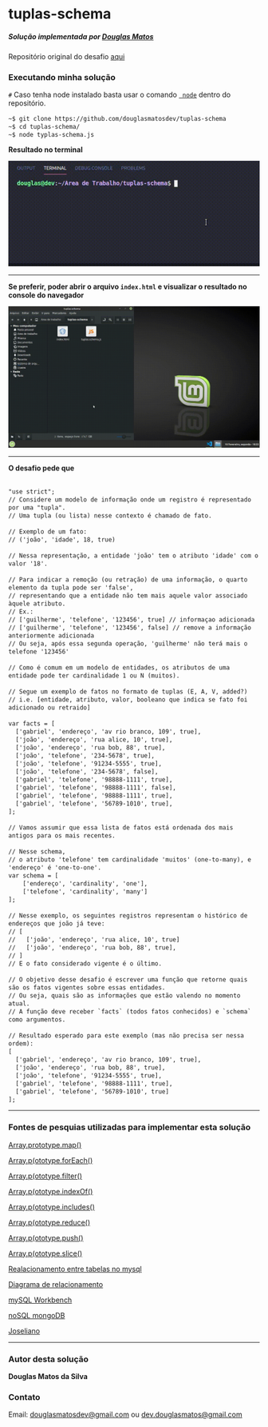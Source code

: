 # tuplas-schema


##### Solução implementada por [Douglas Matos](https://github.com/douglasmatosdev/)
Repositório original do desafio [aqui](https://gist.github.com/vlaux/7c7d9f7e763261e31fe46ed94bf15264)

### Executando minha solução
`#` Caso tenha node instalado basta usar o comando [``` node```](https://nodejs.org/en/) dentro do repositório.

```
~$ git clone https://github.com/douglasmatosdev/tuplas-schema
~$ cd tuplas-schema/
~$ node typlas-schema.js
```
**Resultado no terminal**

![](https://github.com/douglasmatosdev/tuplas-schema/blob/master/.gif/tuplas-schema-terminal.gif)

*****

**Se preferir, poder abrir o arquivo ```index.html``` e visualizar o resultado no console do navegador**

![](https://github.com/douglasmatosdev/tuplas-schema/blob/master/.gif/tuplas-schema-console.gif)

*****

**O desafio pede que**
```

"use strict";
// Considere um modelo de informação onde um registro é representado por uma "tupla".
// Uma tupla (ou lista) nesse contexto é chamado de fato.

// Exemplo de um fato:
// ('joão', 'idade', 18, true)

// Nessa representação, a entidade 'joão' tem o atributo 'idade' com o valor '18'.

// Para indicar a remoção (ou retração) de uma informação, o quarto elemento da tupla pode ser 'false',
// representando que a entidade não tem mais aquele valor associado àquele atributo.
// Ex.:
// ['guilherme', 'telefone', '123456', true] // informaçao adicionada
// ['guilherme', 'telefone', '123456', false] // remove a informação anteriormente adicionada
// Ou seja, após essa segunda operação, 'guilherme' não terá mais o telefone '123456'

// Como é comum em um modelo de entidades, os atributos de uma entidade pode ter cardinalidade 1 ou N (muitos).

// Segue um exemplo de fatos no formato de tuplas (E, A, V, added?)
// i.e. [entidade, atributo, valor, booleano que indica se fato foi adicionado ou retraido]

var facts = [
  ['gabriel', 'endereço', 'av rio branco, 109', true],
  ['joão', 'endereço', 'rua alice, 10', true],
  ['joão', 'endereço', 'rua bob, 88', true],
  ['joão', 'telefone', '234-5678', true],
  ['joão', 'telefone', '91234-5555', true],
  ['joão', 'telefone', '234-5678', false],
  ['gabriel', 'telefone', '98888-1111', true],
  ['gabriel', 'telefone', '98888-1111', false],
  ['gabriel', 'telefone', '98888-1111', true],
  ['gabriel', 'telefone', '56789-1010', true],
];

// Vamos assumir que essa lista de fatos está ordenada dos mais antigos para os mais recentes.

// Nesse schema,
// o atributo 'telefone' tem cardinalidade 'muitos' (one-to-many), e 'endereço' é 'one-to-one'.
var schema = [
    ['endereço', 'cardinality', 'one'],
    ['telefone', 'cardinality', 'many']
];

// Nesse exemplo, os seguintes registros representam o histórico de endereços que joão já teve:
// [
//   ['joão', 'endereço', 'rua alice, 10', true]
//   ['joão', 'endereço', 'rua bob, 88', true],
// ]
// E o fato considerado vigente é o último.

// O objetivo desse desafio é escrever uma função que retorne quais são os fatos vigentes sobre essas entidades.
// Ou seja, quais são as informações que estão valendo no momento atual.
// A função deve receber `facts` (todos fatos conhecidos) e `schema` como argumentos.

// Resultado esperado para este exemplo (mas não precisa ser nessa ordem):
[
  ['gabriel', 'endereço', 'av rio branco, 109', true],
  ['joão', 'endereço', 'rua bob, 88', true],
  ['joão', 'telefone', '91234-5555', true],
  ['gabriel', 'telefone', '98888-1111', true],
  ['gabriel', 'telefone', '56789-1010', true]
];

```

*****

### Fontes de pesquias utilizadas para implementar esta solução
[Array.prototype.map()](https://developer.mozilla.org/pt-BR/docs/Web/JavaScript/Reference/Global_Objects/Array/map)

[Array.p(ototype.forEach()](https://developer.mozilla.org/pt-BR/docs/Web/JavaScript/Reference/Global_Objects/Array/forEach)

[Array.p(ototype.filter()](https://developer.mozilla.org/pt-BR/docs/Web/JavaScript/Reference/Global_Objects/Array/filtro)

[Array.p(ototype.indexOf()](https://developer.mozilla.org/pt-BR/docs/Web/JavaScript/Reference/Global_Objects/Array/indexOf)

[Array.p(ototype.includes()](https://developer.mozilla.org/pt-BR/docs/Web/JavaScript/Reference/Global_Objects/Array/contains)

[Array.p(ototype.reduce()](https://developer.mozilla.org/pt-BR/docs/Web/JavaScript/Reference/Global_Objects/Array/Reduce)

[Array.p(ototype.push()](https://developer.mozilla.org/pt-BR/docs/Web/JavaScript/Reference/Global_Objects/Array/push)

[Array.p(ototype.slice()](https://developer.mozilla.org/pt-BR/docs/Web/JavaScript/Reference/Global_Objects/Array/slice)

[Realacionamento entre tabelas no mysql](http://blog.thiagobelem.net/relacionamento-de-tabelas-no-mysql)

[Diagrama de relacionamento](https://www.devmedia.com.br/modelo-entidade-relacionamento-mer-e-diagrama-entidade-relacionamento-der/14332)

[mySQL Workbench](https://pt.stackoverflow.com/questions/91973/d%C3%BAvida-no-relacionamento-de-tabelas-mysql-workbench)

[noSQL mongoDB](https://medium.com/@fabiano_goes/relacionamento-onetomany-do-relacional-para-o-nosql-com-spring-data-e-mongodb-28fcf419dede)

[Joseliano](https://gist.github.com/joseliano)

******


### Autor desta solução
**Douglas Matos da Silva**

### Contato
Email: [douglasmatosdev@gmail.com](mailto:douglasmatosdev@gmail.com) ou [dev.douglasmatos@gmail.com](mailto:dev.douglasmatos@gmail.com)
